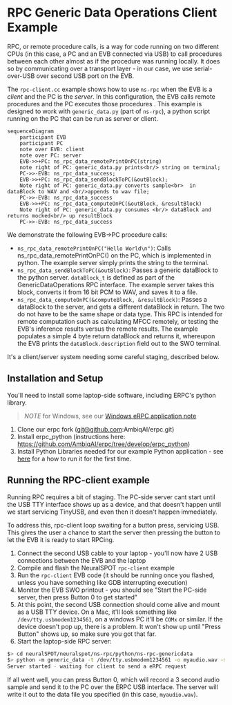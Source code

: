 # RPC Generic Data Operations Client Example
RPC, or remote procedure calls, is a way for code running on two different CPUs (in this case, a PC and an EVB connected via USB) to call procedures between each other almost as if the procedure was running locally. It does so by communicating over a transport layer - in our case, we use serial-over-USB over second USB port on the EVB.

The `rpc-client.cc` example shows how to use `ns-rpc` when the EVB is a *client* and the PC is the *server*. In this configuration, the EVB calls remote procedures and the PC executes those procedures . This example is designed to work with `generic_data.py` (part of `ns-rpc`), a python script running on the PC that can be run as server or client.

```mermaid
sequenceDiagram
    participant EVB
    participant PC
    note over EVB: client
    note over PC: server
    EVB->>+PC: ns_rpc_data_remotePrintOnPC(string)
    note right of PC: generic_data.py prints<br/> string on terminal;
    PC->>-EVB: ns_rpc_data_success;
    EVB->>+PC: ns_rpc_data_sendBlockToPC(&outBlock);
    Note right of PC: generic_data.py converts sample<br>  in dataBlock to WAV and <br/>appends to wav file;
    PC->>-EVB: ns_rpc_data_success
    EVB->>+PC: ns_rpc_data_computeOnPC(&outBlock, &resultBlock)
    Note right of PC: generic_data.py consumes <br/> dataBlock and returns mocked<br/> up resultBlock
    PC->>-EVB: ns_rpc_data_success
```



We demonstrate the following EVB->PC procedure calls:

- `ns_rpc_data_remotePrintOnPC("Hello World\n")`: Calls ns_rpc_data_remotePrintOnPC() on the PC, which is implemented in python. The example server simply prints the string to the terminal.
- `ns_rpc_data_sendBlockToPC(&outBlock)`: Passes a generic dataBlock to the python server. `dataBlock_t` is defined as part of the GenericDataOperations RPC interface. The example server takes this block, converts it from 16 bit PCM to WAV, and saves it to a file.
- `ns_rpc_data_computeOnPC(&computeBlock, &resultBlock)`: Passes a dataBlock to the server, and gets a different dataBlock in return. The two do not have to be the same shape or data type. This RPC is intended for remote computation such as calculating MFCC remotely, or testing the EVB's inference results versus the remote results. The example populates a simple 4 byte return dataBlock and returns it, whereupon the EVB prints the `dataBlock.description` field out to the SWO terminal.

It's a client/server system needing some careful staging, described below.

## Installation and Setup
You'll need to install some laptop-side software, including ERPC's python library.

> *NOTE* for Windows, see our [Windows eRPC application note](../../docs/Application-Note-neuralSPOT-and-Windows.md)

1. Clone our erpc fork (git@github.com:AmbiqAI/erpc.git)
2. Install erpc_python (instructions here: https://github.com/AmbiqAI/erpc/tree/develop/erpc_python)
3. Install Python Libraries needed for our example Python application - see [here](../../neuralspot/ns-rpc/README.md) for a how to run it for the first time.

## Running the RPC-client example
Running RPC requires a bit of staging. The PC-side server cant start until the USB TTY interface
shows up as a device, and that doesn't happen until we start servicing TinyUSB, and even then it doesn't happen immediately.

To address this, rpc-client loop swaiting for a button press, servicing USB. This gives the user a chance to start the server then
pressing the button to let the EVB it is ready to start RPCing.

1. Connect the second USB cable to your laptop - you'll now have 2 USB connections between the EVB and the laptop
2. Compile and flash the NeuralSPOT `rpc-client` example
3. Run the `rpc-client` EVB code (it should be running once you flashed, unless you have something like GDB interrupting execution)
4. Monitor the EVB SWO printout - you should see "Start the PC-side server, then press Button 0 to get started"
5. At this point, the second USB connection should come alive and mount as a USB TTY device. On a Mac, it'll look something like `/dev/tty.usbmodem1234561`, on a windows PC it'll be `COMx` or similar. If the device doesn't pop up, there is a problem. It won't show up until "Press Button" shows up, so make sure you got that far.
6. Start the laptop-side RPC server:
```bash
$> cd neuralSPOT/neuralspot/ns-rpc/python/ns-rpc-genericdata
$> python -m generic_data -t /dev/tty.usbmodem1234561 -o myaudio.wav -m server
Server started - waiting for client to send a eRPC request
```
If all went well, you can press Button 0, which will record a 3 second audio sample and send it to the PC over the ERPC USB interface. The server will write it out to the data file you specified (in this case, `myaudio.wav`).
